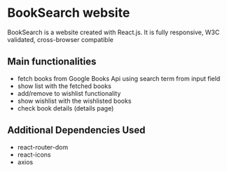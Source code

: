 # BookSearch website

BookSearch is a website created with React.js.
It is fully responsive, W3C validated, cross-browser compatible

## Main functionalities

-   fetch books from Google Books Api using search term from input field
-   show list with the fetched books
-   add/remove to wishlist functionality
-   show wishlist with the wishlisted books
-   check book details (details page)

## Additional Dependencies Used

-   react-router-dom
-   react-icons
-   axios
